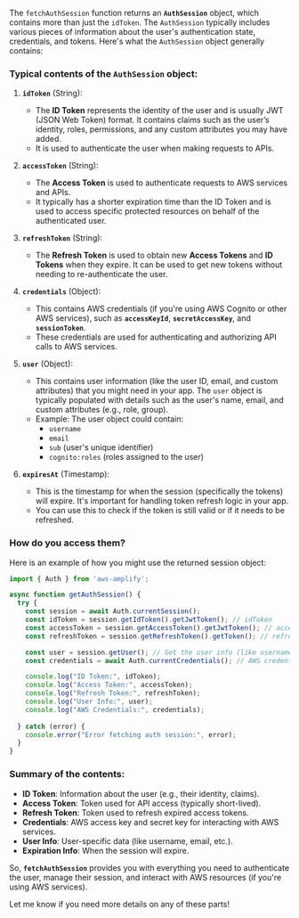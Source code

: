 The `fetchAuthSession` function returns an **`AuthSession`** object, which contains more than just the `idToken`. The `AuthSession` typically includes various pieces of information about the user's authentication state, credentials, and tokens. Here's what the `AuthSession` object generally contains:

### Typical contents of the `AuthSession` object:

1. **`idToken`** (String):
   - The **ID Token** represents the identity of the user and is usually JWT (JSON Web Token) format. It contains claims such as the user’s identity, roles, permissions, and any custom attributes you may have added.
   - It is used to authenticate the user when making requests to APIs.

2. **`accessToken`** (String):
   - The **Access Token** is used to authenticate requests to AWS services and APIs.
   - It typically has a shorter expiration time than the ID Token and is used to access specific protected resources on behalf of the authenticated user.

3. **`refreshToken`** (String):
   - The **Refresh Token** is used to obtain new **Access Tokens** and **ID Tokens** when they expire. It can be used to get new tokens without needing to re-authenticate the user.

4. **`credentials`** (Object):
   - This contains AWS credentials (if you're using AWS Cognito or other AWS services), such as **`accessKeyId`**, **`secretAccessKey`**, and **`sessionToken`**.
   - These credentials are used for authenticating and authorizing API calls to AWS services.

5. **`user`** (Object):
   - This contains user information (like the user ID, email, and custom attributes) that you might need in your app. The `user` object is typically populated with details such as the user's name, email, and custom attributes (e.g., role, group).
   - Example: The user object could contain:
     - `username`
     - `email`
     - `sub` (user's unique identifier)
     - `cognito:roles` (roles assigned to the user)

6. **`expiresAt`** (Timestamp):
   - This is the timestamp for when the session (specifically the tokens) will expire. It's important for handling token refresh logic in your app.
   - You can use this to check if the token is still valid or if it needs to be refreshed.

### How do you access them?
Here is an example of how you might use the returned session object:

```typescript
import { Auth } from 'aws-amplify';

async function getAuthSession() {
  try {
    const session = await Auth.currentSession();
    const idToken = session.getIdToken().getJwtToken(); // idToken
    const accessToken = session.getAccessToken().getJwtToken(); // accessToken
    const refreshToken = session.getRefreshToken().getToken(); // refreshToken

    const user = session.getUser(); // Get the user info (like username, email)
    const credentials = await Auth.currentCredentials(); // AWS credentials (if needed)

    console.log("ID Token:", idToken);
    console.log("Access Token:", accessToken);
    console.log("Refresh Token:", refreshToken);
    console.log("User Info:", user);
    console.log("AWS Credentials:", credentials);
    
  } catch (error) {
    console.error("Error fetching auth session:", error);
  }
}
```

### Summary of the contents:
- **ID Token**: Information about the user (e.g., their identity, claims).
- **Access Token**: Token used for API access (typically short-lived).
- **Refresh Token**: Token used to refresh expired access tokens.
- **Credentials**: AWS access key and secret key for interacting with AWS services.
- **User Info**: User-specific data (like username, email, etc.).
- **Expiration Info**: When the session will expire.

So, **`fetchAuthSession`** provides you with everything you need to authenticate the user, manage their session, and interact with AWS resources (if you're using AWS services).

Let me know if you need more details on any of these parts!